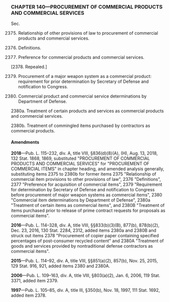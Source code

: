 ### **CHAPTER 140—PROCUREMENT OF COMMERCIAL PRODUCTS AND COMMERCIAL SERVICES** ###

Sec.

2375. Relationship of other provisions of law to procurement of commercial products and commercial services.

2376. Definitions.

2377. Preference for commercial products and commercial services.

[2378. Repealed.]

2379. Procurement of a major weapon system as a commercial product: requirement for prior determination by Secretary of Defense and notification to Congress.

2380. Commercial product and commercial service determinations by Department of Defense.

2380a. Treatment of certain products and services as commercial products and commercial services.

2380b. Treatment of commingled items purchased by contractors as commercial products.

#### Amendments ####

**2018**—Pub. L. 115–232, div. A, title VIII, §836(d)(8)(A), (H), Aug. 13, 2018, 132 Stat. 1868, 1869, substituted "PROCUREMENT OF COMMERCIAL PRODUCTS AND COMMERCIAL SERVICES" for "PROCUREMENT OF COMMERCIAL ITEMS" in chapter heading, and amended analysis generally, substituting items 2375 to 2380b for former items 2375 "Relationship of commercial item provisions to other provisions of law", 2376 "Definitions", 2377 "Preference for acquisition of commercial items", 2379 "Requirement for determination by Secretary of Defense and notification to Congress before procurement of major weapon systems as commercial items", 2380 "Commercial item determinations by Department of Defense", 2380a "Treatment of certain items as commercial items", and 2380B "Treatment of items purchased prior to release of prime contract requests for proposals as commercial items".

**2016**—Pub. L. 114–328, div. A, title VIII, §§833(b)(3)(B), 877(b), 878(b)(2), Dec. 23, 2016, 130 Stat. 2284, 2312, added items 2380a and 2380B and struck out items 2378 "Procurement of copier paper containing specified percentages of post-consumer recycled content" and 2380A "Treatment of goods and services provided by nontraditional defense contractors as commercial items".

**2015**—Pub. L. 114–92, div. A, title VIII, §§851(a)(2), 857(b), Nov. 25, 2015, 129 Stat. 916, 921, added items 2380 and 2380A.

**2006**—Pub. L. 109–163, div. A, title VIII, §803(a)(2), Jan. 6, 2006, 119 Stat. 3371, added item 2379.

**1997**—Pub. L. 105–85, div. A, title III, §350(b), Nov. 18, 1997, 111 Stat. 1692, added item 2378.
